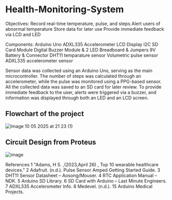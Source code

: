 # Health-Monitoring-System
Objectives:
Record real-time temperature, pulse, and steps
Alert users of abnormal temperature
Store data for later use
Provide immediate feedback via LCD and LED

Components:
Arduino Uno
ADXL335 Accelerometer
LCD Display I2C
SD Card Module
Digital Buzzer Module &  2 LED
Breadboard & Jumpers
9V Battery & Connector
DHT11 temparature sensor
Volumetric pulse sensor
ADXL335 accelerometer sensor

Sensor data was collected using an Arduino Uno, serving as the main microcontroller. The number of steps was calculated through an accelerometer, while the pulse was monitored using a PPG-based sensor. All the collected data was saved to an SD card for later review. To provide immediate feedback to the user, alerts were triggered via a buzzer, and information was displayed through both an LED and an LCD screen.

## Flowchart of the project
![Image 10 05 2025 at 21 23 (1)](https://github.com/user-attachments/assets/9cc74345-414d-44db-b959-1bfde73e4bf7)


## Circuit Design from Proteus
![image](https://github.com/user-attachments/assets/06d59b48-8fe8-471b-9ea3-b3963db30da9)



References
1	"Adams, H S. ,(2023,April 26) , Top 10 wearable healthcare devices."
2	Adafruit. (n.d.). Pulse Sensor Amped Getting Started Guide. 
3	DHT11 Sensor Datasheet – Aosong/Mouser.
4	RTC Application Manual – NDK.
5	Arduino SD Library.
6	SD Card with Arduino – Last Minute Engineers.
7	ADXL335 Accelerometer Info.
8	Medevel. (n.d.). 15 Arduino Medical Projects.
